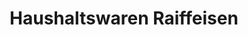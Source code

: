 ---
title: "Haushaltswaren Raiffeisen"
url: /kalbe-milde/haushaltswaren-raiffeisen/
shop: Schreibwaren
---